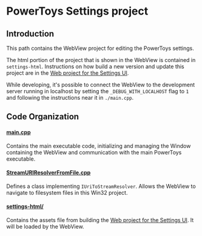 # PowerToys Settings project

## Introduction

This path contains the WebView project for editing the PowerToys settings.

The html portion of the project that is shown in the WebView is contained in `settings-html`.
Instructions on how build a new version and update this project are in the [Web project for the Settings UI](../settings-web).

While developing, it's possible to connect the WebView to the development server running in localhost by setting the `_DEBUG_WITH_LOCALHOST` flag to `1` and following the instructions near it in `./main.cpp`.

## Code Organization

#### [main.cpp](./main.cpp)
Contains the main executable code, initializing and managing the Window containing the WebView and communication with the main PowerToys executable.

#### [StreamURIResolverFromFile.cpp](./StreamURIResolverFromFile.cpp)
Defines a class implementing `IUriToStreamResolver`. Allows the WebView to navigate to filesystem files in this Win32 project.

#### [settings-html/](./settings-html/)
Contains the assets file from building the [Web project for the Settings UI](../settings-web). It will be loaded by the WebView.
